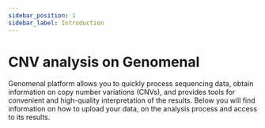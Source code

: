 ```yaml
---
sidebar_position: 1
sidebar_label: Introduction
---
```


# CNV analysis on Genomenal

Genomenal platform allows you to quickly process sequencing data, obtain information on copy number variations (CNVs), and provides tools for convenient and high-quality interpretation of the results. Below you will find information on how to upload your data, on the analysis process and access to its results.
